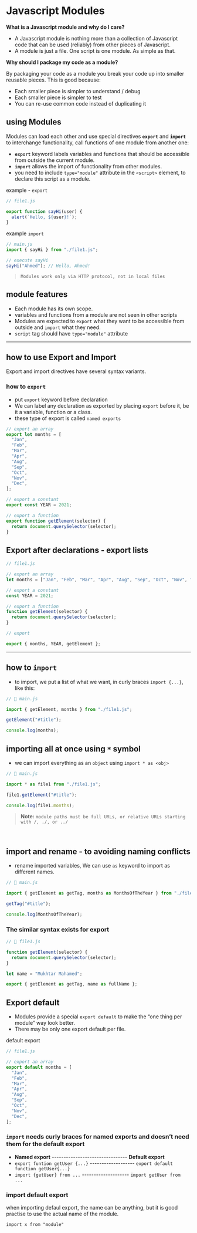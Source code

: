 # Javascript Modules

**What is a Javascript module and why do I care?**

- A Javascript module is nothing more than a collection of Javascript code that can be used (reliably) from other pieces of Javascript.
- A module is just a file. One script is one module. As simple as that.

**Why should I package my code as a module?**

By packaging your code as a module you break your code up into smaller reusable pieces. This is good because:

- Each smaller piece is simpler to understand / debug
- Each smaller piece is simpler to test
- You can re-use common code instead of duplicating it

## using Modules

Modules can load each other and use special directives **`export`** and **`import`** to interchange functionality, call functions of one module from another one:

- **`export`** keyword labels variables and functions that should be accessible from outside the current module.
- **`import`** allows the import of functionality from other modules.
- you need to include `type="module"` attribute in the `<script>` element, to declare this script as a module.

example - `export`

```js
// file1.js

export function sayHi(user) {
  alert(`Hello, ${user}!`);
}
```

example `import`

```js
// main.js
import { sayHi } from "./file1.js";

// execute sayHi
sayHi("Ahmed"); // Hello, Ahmed!
```

> `Modules work only via HTTP protocol, not in local files`

## module features

- Each module has its own scope.
- variables and functions from a module are not seen in other scripts
- Modules are expected to `export` what they want to be accessible from outside and `import` what they need.
- `script` tag should have `type="module"` attribute

---

## how to use Export and Import

Export and import directives have several syntax variants.

### how to `export`

- put `export` keyword before declaration
- We can label any declaration as exported by placing `export` before it, be it a variable, function or a class.
- these type of export is called `named exports`

```js
// export an array
export let months = [
  "Jan",
  "Feb",
  "Mar",
  "Apr",
  "Aug",
  "Sep",
  "Oct",
  "Nov",
  "Dec",
];

// export a constant
export const YEAR = 2021;

// export a function
export function getElement(selector) {
  return document.querySelector(selector);
}
```

## Export after declarations - export lists

```js
// file1.js

// export an array
let months = ["Jan", "Feb", "Mar", "Apr", "Aug", "Sep", "Oct", "Nov", "Dec"];

// export a constant
const YEAR = 2021;

// export a function
function getElement(selector) {
  return document.querySelector(selector);
}

// export

export { months, YEAR, getElement };
```

---

## how to `import`

- to import, we put a list of what we want, in curly braces `import {...}`, like this:

```js
// 📁 main.js

import { getElement, months } from "./file1.js";

getElement("#title");

console.log(months);
```

## importing all at once using `*` symbol

- we can import everything as an `object` using `import * as <obj>`

```js
// 📁 main.js

import * as file1 from "./file1.js";

file1.getElement("#title");

console.log(file1.months);
```

> **Note:** `module paths must be full URLs, or relative URLs starting with /, ./, or ../`

<br/>

## import and rename - to avoiding naming conflicts

- rename imported variables, We can use `as` keyword to import as different names.

```js
// 📁 main.js

import { getElement as getTag, months as MonthsOfTheYear } from "./file1.js";

getTag("#title");

console.log(MonthsOfTheYear);
```

### The similar syntax exists for export

```js
// 📁 file1.js

function getElement(selector) {
  return document.querySelector(selector);
}

let name = "Mukhtar Mahamed";

export { getElement as getTag, name as fullName };
```

## Export default

- Modules provide a special `export default` to make the “one thing per module” way look better.
- There may be only one export default per file.

default export

```js
// file1.js

// export an array
export default months = [
  "Jan",
  "Feb",
  "Mar",
  "Apr",
  "Aug",
  "Sep",
  "Oct",
  "Nov",
  "Dec",
];
```

### `import` needs curly braces for named exports and doesn’t need them for the default export

- **Named export** -------------------------------- **Default export**
- `export funtion getUser {...}` ------------------- `export default function getUser{...}`
- `import {getUser} from ...` -------------------- `import getUser from ...`

### import default export

when importing defaul export, the name can be anything, but it is good practise to use the actual name of the module.

`import x from "module"`
